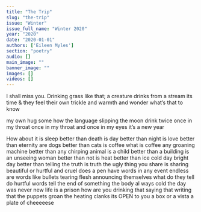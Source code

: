 ```yaml
---
title: "The Trip"
slug: "the-trip"
issue: "Winter"
issue_full_name: "Winter 2020"
year: "2020"
date: "2020-01-01"
authors: ['Eileen Myles']
section: "poetry"
audio: []
main_image: ""
banner_image: ""
images: []
videos: []
---
```

I shall miss you. Drinking
grass like
that; a creature
drinks
from a stream
its time
& they feel
their own trickle
and warmth
and wonder
what’s that
to know

my own
hug some
how the
language
slipping
the moon
drink
twice
once in my throat
once in my throat
and once
in my eyes
it’s a new
year

How about it
is sleep better
than death
is day better
than night
is love better
than eternity
are dogs
better than
cats
is coffee
what is coffee
any groaning
machine
better than
any chirping
animal
is a child
better than a
building
is an unseeing
woman
better than not
is heat
better than
ice cold
day
bright day
better
than telling
the truth
is truth
the ugly
thing you
share
is sharing
beautiful
or hurtful
and cruel
does a pen
have words
in any
event
endless
are words
like bullets
tearing flesh
announcing
themselves
what do they
tell do hurtful
words tell
the end of something
the body al
ways cold
the day was
never new
life is a prison
how are you
drinking that
saying that
writing that
the puppets
groan
the heating
clanks
its OPEN
to you
a box or a vista
a plate of cheeeeese

